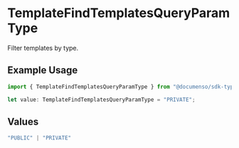 # TemplateFindTemplatesQueryParamType

Filter templates by type.

## Example Usage

```typescript
import { TemplateFindTemplatesQueryParamType } from "@documenso/sdk-typescript/models/operations";

let value: TemplateFindTemplatesQueryParamType = "PRIVATE";
```

## Values

```typescript
"PUBLIC" | "PRIVATE"
```